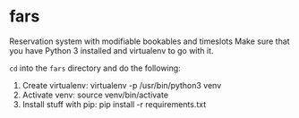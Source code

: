 # fars
Reservation system with modifiable bookables and timeslots
Make sure that you have Python 3 installed and virtualenv to go with it.

`cd` into the `fars` directory and do the following:

1. Create virtualenv: virtualenv -p /usr/bin/python3 venv
2. Activate venv: source venv/bin/activate
3. Install stuff with pip: pip install -r requirements.txt
